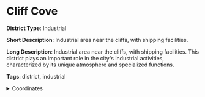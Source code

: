 # Cliff Cove

**District Type**: Industrial

**Short Description**: Industrial area near the cliffs, with shipping facilities.

**Long Description**: Industrial area near the cliffs, with shipping facilities. This district plays an important role in the city's industrial activities, characterized by its unique atmosphere and specialized functions.

**Tags**: district, industrial

<details>
<summary>Coordinates</summary>

- [6036,1432]
- [6174,1640]
- [6236,1660]
- [6300,1772]
- [6338,1784]
- [6350,1874]
- [6402,1926]
- [6472,1932]
- [6504,1974]
- [6548,1982]
- [6586,1966]
- [6660,1994]
- [6724,1958]
- [6858,1922]
- [6886,1864]
- [6886,1834]
- [6994,1748]
- [7026,1700]
- [6976,1570]
- [7000,1506]
- [6994,1442]
- [7018,1384]
- [7012,1346]
- [6908,1320]
- [6426,1460]
- [6350,1242]

</details>
